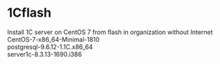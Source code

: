 # 1Cflash
Install 1C server on CentOS 7 from flash in organization without Internet<br/>
CentOS-7-x86_64-Minimal-1810<br/>
postgresql-9.6.12-1.1C.x86_64<br/>
server1c-8.3.13-1690.i386
